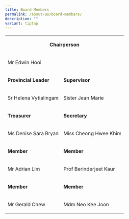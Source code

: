 ```yaml
---
title: Board Members
permalink: /about-us/board-members/
description: ""
variant: tiptap
---
```

<table style="minWidth: 50px">
<colgroup>
<col>
<col>
</colgroup>
<tbody>
<tr>
<th rowspan="1" colspan="2">
<p>Chairperson</p>
</th>
</tr>
<tr>
<td rowspan="1" colspan="2">
<p>Mr Edwin Hooi</p>
</td>
</tr>
<tr>
<td rowspan="1" colspan="1">
<p><strong>Provincial Leader</strong>
</p>
</td>
<td rowspan="1" colspan="1">
<p><strong>Supervisor</strong>
</p>
</td>
</tr>
<tr>
<td rowspan="1" colspan="1">
<p>Sr Helena Vytialingam</p>
</td>
<td rowspan="1" colspan="1">
<p>Sister Jean Marie</p>
</td>
</tr>
<tr>
<td rowspan="1" colspan="1">
<p><strong>Treasurer</strong>
</p>
</td>
<td rowspan="1" colspan="1">
<p><strong>Secretary</strong>
</p>
</td>
</tr>
<tr>
<td rowspan="1" colspan="1">
<p>Ms Denise Sara Bryan</p>
</td>
<td rowspan="1" colspan="1">
<p>Miss Cheong Hwee Khim</p>
</td>
</tr>
<tr>
<td rowspan="1" colspan="1">
<p><strong>Member</strong>
</p>
</td>
<td rowspan="1" colspan="1">
<p><strong>Member</strong>
</p>
</td>
</tr>
<tr>
<td rowspan="1" colspan="1">
<p>Mr Adrian Lim</p>
</td>
<td rowspan="1" colspan="1">
<p>Prof Berinderjeet Kaur</p>
</td>
</tr>
<tr>
<td rowspan="1" colspan="1">
<p><strong>Member</strong>
</p>
</td>
<td rowspan="1" colspan="1">
<p><strong>Member</strong>
</p>
</td>
</tr>
<tr>
<td rowspan="1" colspan="1">
<p>Mr Gerald Chew</p>
</td>
<td rowspan="1" colspan="1">
<p>Mdm Neo Kee Joon</p>
</td>
</tr>
</tbody>
</table>
<p></p>